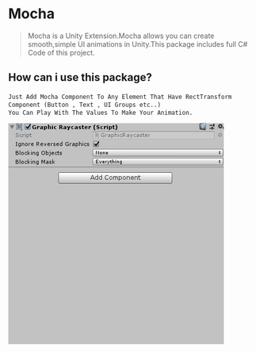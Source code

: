 # Mocha
>  Mocha is a Unity Extension.Mocha allows you can create smooth,simple UI animations in Unity.This package includes full C# Code of this project.

## How can i use this package?

``` 
Just Add Mocha Component To Any Element That Have RectTransform Component (Button , Text , UI Groups etc..) 
You Can Play With The Values To Make Your Animation.
```  
![](mochaInt.gif)

